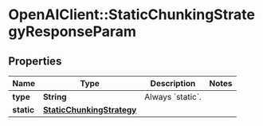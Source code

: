 # OpenAIClient::StaticChunkingStrategyResponseParam

## Properties
Name | Type | Description | Notes
------------ | ------------- | ------------- | -------------
**type** | **String** | Always &#x60;static&#x60;. | 
**static** | [**StaticChunkingStrategy**](StaticChunkingStrategy.md) |  | 

